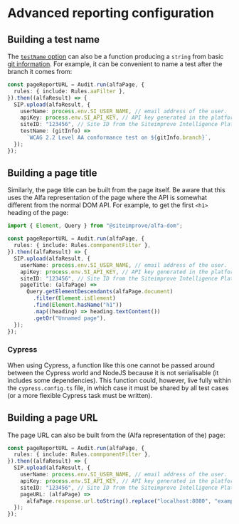# Advanced reporting configuration

## Building a test name

The [`testName` option](./configuration.md#including-a-test-name) can also be a function producing a `string` from basic [git information](https://github.com/Siteimprove/alfa-integrations/blob/main/docs/api/alfa-test-utils.git.md). For example, it can be convenient to name a test after the branch it comes from:

```typescript
const pageReportURL = Audit.run(alfaPage, {
  rules: { include: Rules.aaFilter },
}).then((alfaResult) => {
  SIP.upload(alfaResult, {
    userName: process.env.SI_USER_NAME, // email address of the user.
    apiKey: process.env.SI_API_KEY, // API key generated in the platform.
    siteID: "123456", // Site ID from the Siteimprove Intelligence Platform.
    testName: (gitInfo) =>
      `WCAG 2.2 Level AA conformance test on ${gitInfo.branch}`,
  });
});
```

## Building a page title

Similarly, the page title can be built from the page itself. Be aware that this uses the Alfa representation of the page where the API is somewhat different from the normal DOM API. For example, to get the first `<h1>` heading of the page:

```typescript
import { Element, Query } from "@siteimprove/alfa-dom";

const pageReportURL = Audit.run(alfaPage, {
  rules: { include: Rules.comnponentFilter },
}).then((alfaResult) => {
  SIP.upload(alfaResult, {
    userName: process.env.SI_USER_NAME, // email address of the user.
    apiKey: process.env.SI_API_KEY, // API key generated in the platform.
    siteID: "123456", // Site ID from the Siteimprove Intelligence Platform.
    pageTitle: (alfaPage) =>
      Query.getElementDescendants(alfaPage.document)
        .filter(Element.isElement)
        .find(Element.hasName("h1"))
        .map((heading) => heading.textContent())
        .getOr("Unnamed page"),
  });
});
```

### Cypress

When using Cypress, a function like this one cannot be passed around between the Cypress world and NodeJS because it is not serialisable (it includes some dependencies). This function could, however, live fully within the `cypress.config.ts` file, in which case it must be shared by all test cases (or a more flexible Cypress task must be written).

## Building a page URL

The page URL can also be built from the (Alfa representation of the) page:

```typescript
const pageReportURL = Audit.run(alfaPage, {
  rules: { include: Rules.comnponentFilter },
}).then((alfaResult) => {
  SIP.upload(alfaResult, {
    userName: process.env.SI_USER_NAME, // email address of the user.
    apiKey: process.env.SI_API_KEY, // API key generated in the platform.
    siteID: "123456", // Site ID from the Siteimprove Intelligence Platform.
    pageURL: (alfaPage) =>
      alfaPage.response.url.toString().replace("localhost:8080", "example.com"),
  });
});
```
